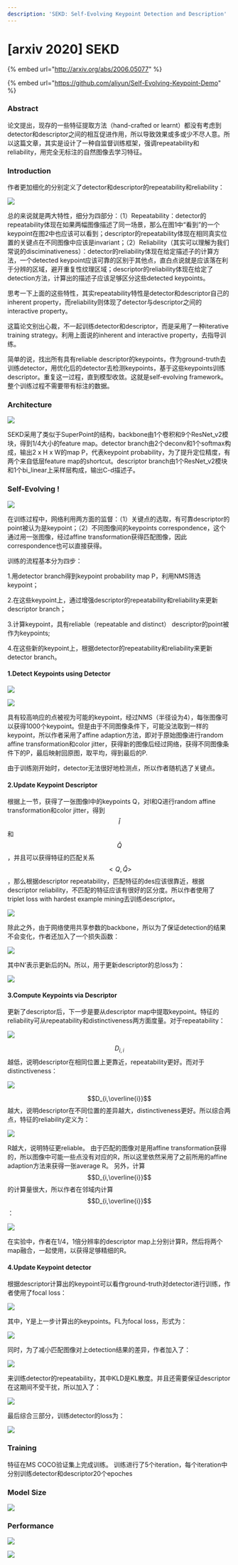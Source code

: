 ```yaml
---
description: 'SEKD: Self-Evolving Keypoint Detection and Description'
---
```


# \[arxiv 2020] SEKD

{% embed url="http://arxiv.org/abs/2006.05077" %}

{% embed url="https://github.com/aliyun/Self-Evolving-Keypoint-Demo" %}

### Abstract

论文提出，现存的一些特征提取方法（hand-crafted or learnt）都没有考虑到detector和descriptor之间的相互促进作用，所以导致效果或多或少不尽人意。所以这篇文章，其实是设计了一种自监督训练框架，强调repeatability和reliability，用完全无标注的自然图像去学习特征。

### Introduction

作者更加细化的分别定义了detector和descriptor的repeatability和reliability：&#x20;

![](<../../.gitbook/assets/image (1007).png>)

总的来说就是两大特性，细分为四部分：（1）Repeatability：detector的repeatability体现在如果两幅图像描述了同一场景，那么在图1中“看到”的一个keypoint在图2中也应该可以看到；descriptor的repeatability体现在相同真实位置的关键点在不同图像中应该是invariant；（2）Reliability（其实可以理解为我们常说的disciminativeness）：detector的reliability体现在给定描述子的计算方法，一个detected keypoint应该可靠的区别于其他点，直白点说就是应该落在利于分辨的区域，避开重复性纹理区域；descriptor的reliability体现在给定了detection方法，计算出的描述子应该足够区分这些detected keypoints。&#x20;

思考一下上面的这些特性，其实repeatability特性是detector和descriptor自己的inherent property，而reliability则体现了detector与descriptor之间的interactive property。&#x20;

这篇论文别出心裁，不一起训练detector和descriptor，而是采用了一种iterative training strategy。利用上面说的inherent and interactive property，去指导训练。&#x20;

简单的说，找出所有具有reliable descriptor的keypoints，作为ground-truth去训练detector，用优化后的detector去检测keypoints，基于这些keypoints训练descriptor。重复这一过程，直到模型收敛。这就是self-evolving framework。整个训练过程不需要带有标注的数据。

### Architecture

![](<../../.gitbook/assets/image (807).png>)

SEKD采用了类似于SuperPoint的结构，backbone由1个卷积和9个ResNet\_v2模块，得到1/4大小的feature map。detector branch由2个deconv和1个softmax构成，输出2 x H x W的map P，代表keypoint probability，为了提升定位精度，有两个来自低层feature map的shortcut。descriptor branch由1个ResNet\_v2模块和1个bi\_linear上采样层构成，输出C-d描述子。

### Self-Evolving !

![](<../../.gitbook/assets/image (674).png>)

在训练过程中，网络利用两方面的监督：（1）关键点的选取，有可靠descriptor的point被认为是keypoint；（2）不同图像间的keypoints correspondence，这个通过用一张图像，经过affine transformation获得匹配图像，因此correspondence也可以直接获得。&#x20;

训练的流程基本分为四步：&#x20;

1.用detector branch得到keypoint probability map P，利用NMS筛选keypoint；&#x20;

2.在这些keypoint上，通过增强descriptor的repeatability和reliability来更新descriptor branch；&#x20;

3.计算keypoint，具有reliable（repeatable and distinct） descriptor的point被作为keypoints;&#x20;

4.在这些新的keypoint上，根据detector的repeatability和reliability来更新detector branch。

#### 1.Detect Keypoints using Detector

![](<../../.gitbook/assets/image (878).png>)

![](<../../.gitbook/assets/image (182).png>)

具有较高响应的点被视为可能的keypoint，经过NMS（半径设为4），每张图像可以获得1000个keypoint。但是由于不同图像条件下，可能没法取到一样的keypoint，所以作者采用了affine adaption方法，即对于原始图像进行random affine transformation和color jitter，获得新的图像后经过网络，获得不同图像条件下的P，最后映射回原图，取平均，得到最后的P.&#x20;

由于训练刚开始时，detector无法很好地检测点，所以作者随机选了关键点。

#### 2.Update Keypoint Descriptor

根据上一节，获得了一张图像I中的keypoints Q，对I和Q进行random affine transformation和color jitter，得到$$\hat{I}$$和$$\hat{Q}$$，并且可以获得特征的匹配关系$$<Q,\hat{Q}>$$，那么根据descriptor repeatability，匹配特征的des应该很靠近，根据descriptor reliability，不匹配的特征应该有很好的区分度。所以作者使用了triplet loss with hardest example mining去训练descriptor。&#x20;

![](<../../.gitbook/assets/image (311).png>)

除此之外，由于网络使用共享参数的backbone，所以为了保证detection的结果不会变化，作者还加入了一个损失函数：&#x20;

![](<../../.gitbook/assets/image (332).png>)

其中N’表示更新后的N。所以，用于更新descriptor的总loss为：&#x20;

![](<../../.gitbook/assets/image (1037).png>)

#### 3.Compute Keypoints via Descriptor

更新了descriptor后，下一步是要从descriptor map中提取keypoint。特征的reliability可从repeatability和distinctiveness两方面度量。对于repeatability：&#x20;

![](<../../.gitbook/assets/image (830).png>)

$$D_{i,i}$$越低，说明descriptor在相同位置上更靠近，repeatability更好。而对于distinctiveness：&#x20;

![](<../../.gitbook/assets/image (9) (1).png>)

$$D_{i,\overline{i}}$$越大，说明descriptor在不同位置的差异越大，distinctiveness更好。所以综合两点，特征的reliability定义为：&#x20;

![](<../../.gitbook/assets/image (876).png>)

R越大，说明特征更reliable。 由于匹配的图像对是用affine transformation获得的，所以图像中可能一些点没有对应的R，所以这里依然采用了之前所用的affine adaption方法来获得一张average R。 另外，计算$$D_{i,\overline{i}}$$的计算量很大，所以作者在邻域内计算$$D_{i,\overline{i}}$$：&#x20;

![](<../../.gitbook/assets/image (318).png>)

在实验中，作者在1/4，1倍分辨率的descriptor map上分别计算R，然后将两个map融合，一起使用，以获得足够精细的R。

#### 4.Update Keypoint detector

根据descriptor计算出的keypoint可以看作ground-truth对detector进行训练，作者使用了focal loss：&#x20;

![](<../../.gitbook/assets/image (175).png>)

其中，Y是上一步计算出的keypoints。FL为focal loss，形式为：&#x20;

![](<../../.gitbook/assets/image (672).png>)

&#x20;同时，为了减小匹配图像对上detection结果的差异，作者加入了：&#x20;

![](<../../.gitbook/assets/image (1070).png>)

&#x20;来训练detector的repeatability，其中KLD是KL散度。并且还需要保证descriptor在这期间不受干扰，所以加入了：&#x20;

![](<../../.gitbook/assets/image (205).png>)

&#x20;最后综合三部分，训练detector的loss为：&#x20;

![](<../../.gitbook/assets/image (868).png>)

### Training

特征在MS COCO验证集上完成训练。 训练进行了5个iteration，每个iteration中分别训练detector和descriptor20个epoches

### Model Size

![](<../../.gitbook/assets/image (689).png>)

### Performance

![](<../../.gitbook/assets/image (352).png>)

![](<../../.gitbook/assets/image (158).png>)
